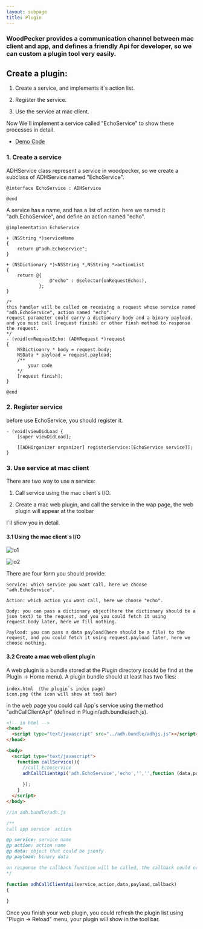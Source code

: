 ```yaml
---
layout: subpage
title: Plugin
---
```


### WoodPecker provides a communication channel between mac client and app, and defines a friendly Api for developer, so we can custom a plugin tool very easily.




## Create a plugin:

 1. Create a service, and implements it`s action list.

 2. Register the service.

 3. Use the service at mac client.



Now We`ll implement a service called "EchoService" to show these processes in detail. 


 - [Demo Code](https://github.com/github-xiaogang/woodpecker-demo)

### 1. Create a service

ADHService class represent a service in woodpecker, so we create a subclass of ADHService named "EchoService".

```
@interface EchoService : ADHService

@end

```

A service has a name, and has a list of action.
here we named it "adh.EchoService", and define an action named "echo".

```
@implementation EchoService

+ (NSString *)serviceName
{
    return @"adh.EchoService";
}

+ (NSDictionary *)<NSString *,NSString *>actionList
{
    return @{
            	@"echo" : @selector(onRequestEcho:), 
            };
}

/*
this handler will be called on receiving a request whose service named "adh.EchoService", action named "echo". 
request parameter could carry a dictionary body and a binary payload.
and you must call [request finish] or other finsh method to response the request.
*/
- (void)onRequestEcho: (ADHRequest *)request
{
    NSDictioanry * body = request.body;
    NSData * payload = request.payload;
    /**
        your code
    */
    [request finish];
}

@end
```

### 2. Register service

before use EchoService, you should register it.

```
- (void)viewDidLoad {
    [super viewDidLoad];

    [[ADHOrganizer organizer] registerService:[EchoService service]];
}
````

### 3. Use service at mac client

There are two way to use a service:

 1. Call service using the mac client`s I/O.

 2. Create a mac web plugin, and call the service in the wap page, the web plugin will appear at the toolbar

I`ll show you in detail.

#### 3.1 Using the mac client`s I/O

![io1](/assets/img/io1.png)

![io2](/assets/img/io2.png)

There are four form you should provide:

	Service: which service you want call, here we choose "adh.EchoService".
	
	Action: which action you want call, here we choose "echo".

	Body: you can pass a dictionary object(here the dictionary should be a json text) to the request, and you you could fetch it using request.body later, here we fill nothing.

	Payload: you can pass a data payload(here should be a file) to the request, and you could fetch it using request.payload later, here we choose nothing.


#### 3.2 Create a mac web client plugin

A web plugin is a bundle stored at the Plugin directory (could be find at the Plugin -> Home menu). 
A plugin bundle should at least has two files:

	index.html （the plugin`s index page)
	icon.png (the icon will show at tool bar)

in the web page you could call App`s service using the method "adhCallClientApi" (defined in Plugin/adh.bundle/adh.js).

``` html
<!-- in html -->
<head>
  <script type="text/javascript" src="../adh.bundle/adhjs.js"></script>
</head>

<body>
  <script type="text/javascript">
    function callService(){
      //call Echoservice
      adhCallClientApi('adh.EchoService','echo','','',function (data,payload){
			
      });
    }
  </script>
</body>
```


``` javascript
//in adh.bundle/adh.js

/**
call app service` action

@p service: service name
@p action: action name
@p data: object that could be jsonfy
@p payload: binary data

on response the callback function will be called, the callback could contains a object and a payload depends on your service implentation
*/

function adhCallClientApi(service,action,data,payload,callback)
{
	
}

```
Once you finish your web plugin, you could refresh the plugin list using "Plugin -> Reload" menu, your plugin will show in the tool bar.


















